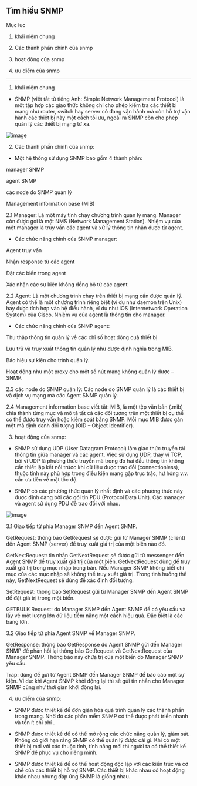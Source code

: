 Tìm hiểu SNMP
-------------------
Mục lục
1. khái niệm chung

2. Các thành phần chính của snmp

3. hoạt động của snmp

4. ưu điểm của snmp







--------------------------------------------------------
1. khái niệm chung

- SNMP (viết tắt từ tiếng Anh: Simple Network Management Protocol) là một tập hợp các giao thức không chỉ cho phép kiểm tra các thiết bị mạng như router, switch hay server có đang vận hành mà còn hỗ trợ vận hành các thiết bị này một cách tối ưu, ngoài ra SNMP còn cho phép quản lý các thiết bị mạng từ xa.

![image](https://user-images.githubusercontent.com/95491130/180588648-5d111886-f393-41c9-ab64-4d4a86e40f56.png)

2. Các thành phần chính của snmp:

- Một hệ thống sử dụng SNMP bao gồm 4 thành phần: 

manager SNMP

agent SNMP

các node do SNMP quản lý

Management information base (MIB)

2.1 Manager: Là một máy tính chạy chương trình quản lý mạng. Manager còn được gọi là một NMS (Network Management Station). Nhiệm vụ của một manager là truy vấn các agent và xử lý thông tin nhận được từ agent.

- Các chức năng chính của SNMP manager:

Agent truy vấn

Nhận response từ các agent

Đặt các biến trong agent

Xác nhận các sự kiện không đồng bộ từ các agent

2.2 Agent: Là một chương trình chạy trên thiết bị mạng cần được quản lý. Agent có thể là một chương trình riêng biệt (ví dụ như daemon trên Unix) hay được tích hợp vào hệ điều hành, ví dụ như IOS (Internetwork Operation System) của Cisco. Nhiệm vụ của agent là thông tin cho manager.

- Các chức năng chính của SNMP agent:

Thu thập thông tin quản lý về các chỉ số hoạt động cuả thiết bị

Lưu trữ và truy xuất thông tin quản lý như được định nghĩa trong MIB.

Báo hiệu sự kiện cho trình quản lý.

Hoạt động như một proxy cho một số nút mạng không quản lý được – SNMP.

2.3 các node do SNMP quản lý: Các node do SNMP quản lý là các thiết bị và dịch vụ mạng mà các Agent SNMP quản lý.

2.4 Management information base viết tắt: MIB, là một tệp văn bản (.mib) chia thành từng mục và mô tả tất cả các đối tượng trên một thiết bị cụ thể có thể được truy vấn hoặc kiểm soát bằng SNMP. Mỗi mục MIB được gán một mã định danh đối tượng (OID – Object Identifier).

3. hoạt động của snmp:

- SNMP sử dụng UDP (User Datagram Protocol) làm giao thức truyền tải thông tin giữa manager và các agent. Việc sử dụng UDP, thay vì TCP, bởi vì UDP là phương thức truyền mà trong đó hai đầu thông tin không cần thiết lập kết nối trứơc khi dữ liệu được trao đổi (connectionless), thuộc tính này phù hợp trong điều kiện mạng gặp trục trặc, hư hỏng v.v. cần ưu tiên về mặt tốc độ.

- SNMP có các phương thức quản lý nhất định và các phương thức này được định dạng bởi các gói tin PDU (Protocol Data Unit). Các manager và agent sử dụng PDU để trao đổi với nhau.

![image](https://user-images.githubusercontent.com/95491130/180589501-75cdfd0d-ac10-45aa-b49d-547c00afc96e.png)

3.1 Giao tiếp từ phía Manager SNMP đến Agent SNMP.

GetRequest: thông báo GetRequest sẽ được gửi từ Manager SNMP (client) đến Agent SNMP (server) để truy xuất giá trị của một biến nào đó.

GetNextRequest: tin nhắn GetNextRequest sẽ được gửi từ messenger đến Agent SNMP để truy xuất giá trị của một biến. GetNextRequest dùng để truy xuất giá trị trong mục nhập trong bản. Nếu Manager SNMP không biết chỉ mục của các mục nhập sẽ không thể truy xuất giá trị. Trong tình huống thế này, GetNextRequest sẽ dùng để xác định đối tượng.

SetRequest: thông báo SetRequest gửi từ Manager SNMP đến Agent SNMP để đặt giá trị trong một biến.

GETBULK Request: do Manager SNMP đến Agent SNMP để có yêu cầu và lấy về một lượng lớn dữ liệu tiềm năng một cách hiệu quả. Đặc biệt là các bảng lớn.

3.2 Giao tiếp từ phía Agent SNMP về Manager SNMP.

GetResponse: thông báo GetResponse do Agent SNMP gửi đến Manager SNMP để phản hồi lại thông báo GetRequest và GetNextRequest của Manager SNMP. Thông báo này chứa trị của một biến do Manager SNMP yêu cầu.

Trap: dùng để gửi từ Agent SNMP đến Manager SNMP để báo cáo một sự kiện. VÍ dụ: khi Agent SNMP khởi động lại thì sẽ gửi tin nhắn cho Manager SNMP cũng như thời gian khởi động lại.

4. ưu điểm của snmp:

- SNMP được thiết kế để đơn giản hóa quá trình quản lý các thành phần trong mạng. Nhờ đó các phần mềm SNMP có thể được phát triển nhanh và tốn ít chi phí .

- SNMP được thiết kế để có thể mở rộng các chức năng quản lý, giám sát. Không có giới hạn rằng SNMP có thể quản lý được cái gì. Khi có một thiết bị mới với các thuộc tính, tính năng mới thì người ta có thể thiết kế SNMP để phục vụ cho riêng mình.

- SNMP được thiết kế để có thể hoạt động độc lập với các kiến trúc và cơ chế của các thiết bị hỗ trợ SNMP. Các thiết bị khác nhau có hoạt động khác nhau nhưng đáp ứng SNMP là giống nhau.














